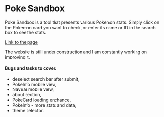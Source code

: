 # Poke Sandbox

Poke Sandbox is a tool that presents various Pokemon stats. Simply click on the Pokemon card you want to check, or enter its name or ID in the search box to see the stats.

 [Link to the page](https://poke-sandbox.netlify.app/)

The website is still under construction and I am constantly working on improving it.


#### Bugs and tasks to cover:
- deselect search bar after submit,
- PokeInfo mobile view,
- NavBar mobile view,
- about section,
- PokeCard loading enchance,
- PokeInfo - more stats and data,
- theme selector.
